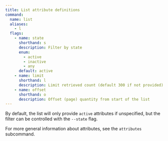 ```yaml
---
title: List attribute definitions
command:
  name: list
  aliases:
    - l
  flags:
    - name: state
      shorthand: s
      description: Filter by state
      enum:
        - active
        - inactive
        - any
      default: active
    - name: limit
      shorthand: l
      description: Limit retrieved count (default 300 if not provided)
    - name: offset
      shorthand: o
      description: Offset (page) quantity from start of the list
---
```


By default, the list will only provide `active` attributes if unspecified, but the filter can be controlled with the `--state` flag.

For more general information about attributes, see the `attributes` subcommand.
